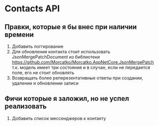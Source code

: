 # Contacts API

## Правки, которые я бы внес при наличии времени
1. Добавить логгирование
2. Для обновления контакта стоит использовать JsonMergePatchDocument из библиотеки https://github.com/Morcatko/Morcatko.AspNetCore.JsonMergePatch
т.к. модель имеет три состояния и в случае, если не передается поле, его не стоит обновлять
3. Возвращать более реперезентативные ответы при создании, удалении и обновлении записи

## Фичи которые я заложил, но не успел реализовать
1. Добавить список мессенджеров к контакту
